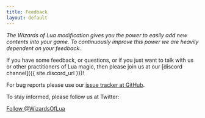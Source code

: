 ```yaml
---
title: Feedback
layout: default
---
```

*The Wizards of Lua modification gives you the power to easily add new contents into your game.
To continuously improve this power we are heavily dependent on your feedback.*

If you have some feedback, or questions, or if you just want to talk with us or other practitioners of Lua magic, then please join us at our [discord channel]({{ site.discord_url }})!

For bug reports please use our [issue tracker at GitHub](https://github.com/wizards-of-lua/wizards-of-lua/issues).

To stay informed, please follow us at Twitter:

<a href="https://twitter.com/WizardsOfLua?ref_src=twsrc%5Etfw" class="twitter-follow-button" data-fnt="true" data-show-count="false">Follow @WizardsOfLua</a><script async src="https://platform.twitter.com/widgets.js" charset="utf-8"></script>
